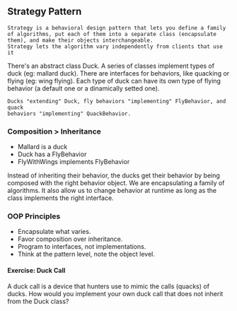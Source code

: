 ## Strategy Pattern

```
Strategy is a behavioral design pattern that lets you define a family of algorithms, put each of them into a separate class (encapsulate them), and make their objects interchangeable.
Strategy lets the algorithm vary independently from clients that use it
```

There's an abstract class Duck. A series of classes implement types of duck (eg: mallard duck).
There are interfaces for behaviors, like quacking or flying (eg: wing flying). Each type of duck can have its own type of flying behavior (a default one or a dinamically setted one).

```
Ducks "extending" Duck, fly behaviors "implementing" FlyBehavior, and quack
behaviors "implementing" QuackBehavior.
```

### Composition > Inheritance

- Mallard is a duck
- Duck has a FlyBehavior
- FlyWithWings implements FlyBehavior

Instead of inheriting their behavior, the ducks get their behavior by being composed with the right behavior object. We are encapsulating a family of algorithms.
It also allow us to change behavior at runtime as long as the class implements the right interface.

### OOP Principles

- Encapsulate what varies.
- Favor composition over inheritance.
- Program to interfaces, not implementations.
- Think at the pattern level, note the object level.

#### Exercise: Duck Call

A duck call is a device that hunters use to mimic the calls (quacks) of ducks. How would you implement your own duck call that does not inherit from the Duck class?
